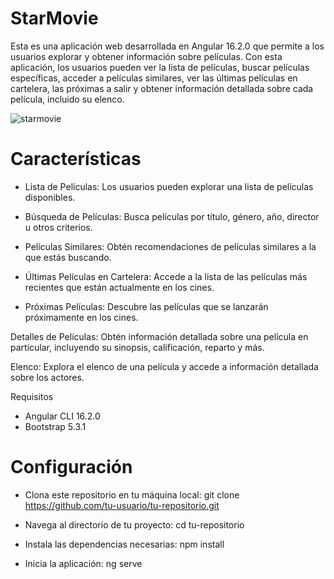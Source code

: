# StarMovie
Esta es una aplicación web desarrollada en Angular 16.2.0 que permite a los usuarios explorar y obtener información sobre películas. Con esta aplicación, los usuarios pueden ver la lista de películas, buscar películas específicas, acceder a películas similares, ver las últimas películas en cartelera, las próximas a salir y obtener información detallada sobre cada película, incluido su elenco.


![starmovie](https://i.ibb.co/bW2TRDp/starmo.jpg)



# Características
- Lista de Películas: Los usuarios pueden explorar una lista de películas disponibles.

- Búsqueda de Películas: Busca películas por título, género, año, director u otros criterios.

- Películas Similares: Obtén recomendaciones de películas similares a la que estás buscando.

- Últimas Películas en Cartelera: Accede a la lista de las películas más recientes que están actualmente en los cines.

- Próximas Películas: Descubre las películas que se lanzarán próximamente en los cines.

Detalles de Películas: Obtén información detallada sobre una película en particular, incluyendo su sinopsis, calificación, reparto y más.

Elenco: Explora el elenco de una película y accede a información detallada sobre los actores.

Requisitos
- Angular CLI 16.2.0
- Bootstrap 5.3.1

# Configuración
- Clona este repositorio en tu máquina local:
git clone https://github.com/tu-usuario/tu-repositorio.git

- Navega al directorio de tu proyecto:
cd tu-repositorio

- Instala las dependencias necesarias:
npm install

- Inicia la aplicación:
ng serve
